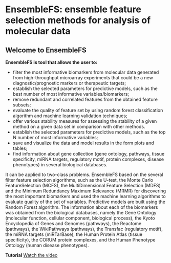 # EnsembleFS: ensemble feature selection methods for analysis of molecular data

## Welcome to EnsembleFS
**EnsembleFS is tool that allows the user to:**
* filter the most informative biomarkers from molecular data generated from high-throughput microarray experiments that could be a new diagnostic/prognostic markers or therapeutic targets;
* establish the selected parameters for predictive models, such as the best number of most informative variables/biomarkers;
* remove redundant and correlated features from the obtained feature subsets;
* evaluate the quality of feature set by using random forest classification algorithm and machine learning validation techniques;
* offer various stability measures for assessing the stability of a given method on a given data set in comparison with other methods.
* establish the selected parameters for predictive models, such as the top N number of most informative variables;
* save and visualize the data and model results in the form plots and tables;
* find information about gene collection (gene ontology, pathways, tissue specificity, miRNA targets, regulatory motif, protein complexes, disease phenotypes) in several biological databases.

It can be applied to two-class problems. EnsembleFS based on the several filter feature selection algorithms, such as the U-test, the Monte Carlo FeatureSelection (MCFS), the MultiDimensional Feature Selection (MDFS) and the Minimum Redundancy Maximum Relevance (MRMR) for discovering the most important biomarkers and used the machine learning algorithms to evaluate quality of the set of variables. Predictive models are built using the Random Forest algorithm.
The information about each of the biomarkers was obtained from the biological databases, namely the Gene Ontology (molecular function, cellular component, biological process), the Kyoto Encyclopedia of Genes and Genomes (pathways), the Reactome (pathways), the WikiPathways (pathways), the Transfac (regulatory motif), the miRNA targets (miRTarBase), the Human Protein Atlas (tissue specificity), the CORUM protein complexes, and the Human Phenotype Ontology (human disease phenotypes).

**Tutorial**
[Watch the video](https://www.youtube.com/embed/e5oHiaigA68)
